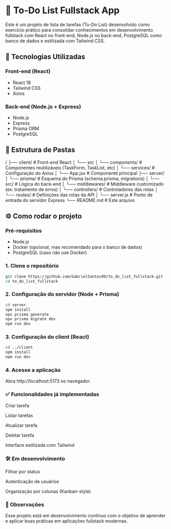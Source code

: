 # 📝 To-Do List Fullstack App

Este é um projeto de lista de tarefas (To-Do List) desenvolvido como exercício prático para consolidar conhecimentos em desenvolvimento fullstack com React no front-end, Node.js no back-end, PostgreSQL como banco de dados e estilizada com Tailwind CSS.

## 🚀 Tecnologias Utilizadas

### Front-end (React)
- React 18
- Tailwind CSS
- Axios

### Back-end (Node.js + Express)
- Node.js
- Express
- Prisma ORM
- PostgreSQL

## 📁 Estrutura de Pastas

/
├── client/ # Front-end React
│ └── src
│   └── components/ # Componentes reutilizáveis (TaskForm, TaskList, etc)
│   └── services/ # Configuração do Axios
│   └── App.jsx # Componente principal
├── server/
│ └── prisma/ # Esquema do Prisma (schema.prisma, migrations)
│ └── src/ # Lógica do back-end
│ └── middlewares/ # Middleware customizado (ex: tratamento de erros)
│ └── controllers/ # Controladores das rotas
│ └── routes/ # Definições das rotas da API
│ └── server.js # Ponto de entrada do servidor Express
└── README.md # Este arquivo


## ⚙️ Como rodar o projeto

### Pré-requisitos
- Node.js
- Docker (opcional, mas recomendado para o banco de dados)
- PostgreSQL (caso não use Docker)

### 1. Clone o repositório
```bash
git clone https://github.com/GabrielSantos99/to_do_list_fullstack.git
cd to_do_list_fullstack
```

### 2. Configuração do servidor (Node + Prisma)
```bash
cd server
npm install
npx prisma generate
npx prisma migrate dev
npm run dev
```

### 3. Configuração do client (React)
```bash
cd ../client
npm install
npm run dev
```

### 4. Acesse a aplicação
Abra http://localhost:5173 no navegador.

### ✅ Funcionalidades já implementadas
Criar tarefa

Listar tarefas

Atualizar tarefa

Deletar tarefa

Interface estilizada com Tailwind

### 🛠️ Em desenvolvimento
Filtrar por status

Autenticação de usuários

Organização por colunas (Kanban-style)

### 📌 Observações
Esse projeto está em desenvolvimento contínuo com o objetivo de aprender e aplicar boas práticas em aplicações fullstack modernas.